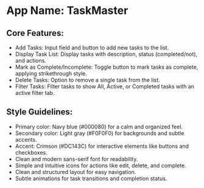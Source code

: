 # **App Name**: TaskMaster

## Core Features:

- Add Tasks: Input field and button to add new tasks to the list.
- Display Task List: Display tasks with description, status (completed/not), and actions.
- Mark as Complete/Incomplete: Toggle button to mark tasks as complete, applying strikethrough style.
- Delete Tasks: Option to remove a single task from the list.
- Filter Tasks: Filter tasks to show All, Active, or Completed tasks with an active filter tab.

## Style Guidelines:

- Primary color: Navy blue (#000080) for a calm and organized feel.
- Secondary color: Light gray (#F0F0F0) for backgrounds and subtle accents.
- Accent: Crimson (#DC143C) for interactive elements like buttons and checkboxes.
- Clean and modern sans-serif font for readability.
- Simple and intuitive icons for actions like edit, delete, and complete.
- Clean and structured layout for easy navigation.
- Subtle animations for task transitions and completion status.